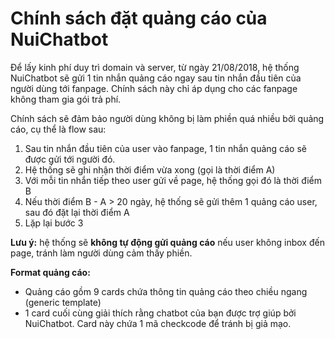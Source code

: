 
<a name="adspolicy"></a>
# Chính sách đặt quảng cáo của NuiChatbot  
  
Để lấy kinh phí duy trì domain và server, từ ngày 21/08/2018, hệ thống NuiChatbot sẽ gửi 1 tin nhắn quảng cáo ngay sau tin nhắn đầu tiên của người dùng tới fanpage. Chính sách này chỉ áp dụng cho các fanpage không tham gia gói trả phí.  
  
Chính sách sẽ đảm bảo người dùng không bị làm phiền quá nhiều bởi quảng cáo, cụ thể là flow sau:  
1. Sau tin nhắn đầu tiên của user vào fanpage, 1 tin nhắn quảng cáo sẽ được gửi tới người đó.  
2. Hệ thống sẽ ghi nhận thời điểm vừa xong (gọi là thời điểm A)  
3. Với mỗi tin nhắn tiếp theo user gửi về page, hệ thống gọi đó là thời điểm B  
4. Nếu thời điểm B - A > 20 ngày, hệ thống sẽ gửi thêm 1 quảng cáo user, sau đó đặt lại thời điểm A  
5. Lặp lại bước 3  
  
**Lưu ý:** hệ thống sẽ **không tự động gửi quảng cáo** nếu user không inbox đến page, tránh làm người dùng cảm thấy phiền.
  
**Format quảng cáo:**  
- Quảng cáo gồm 9 cards chứa thông tin quảng cáo theo chiều ngang (generic template)  
- 1 card cuối cùng giải thích rằng chatbot của bạn được trợ giúp bởi NuiChatbot. Card này chứa 1 mã checkcode để tránh bị giả mạo.
